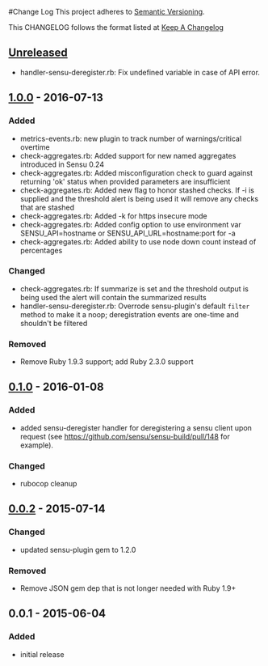#Change Log
This project adheres to [Semantic Versioning](http://semver.org/).

This CHANGELOG follows the format listed at [Keep A Changelog](http://keepachangelog.com/)

## [Unreleased]
- handler-sensu-deregister.rb: Fix undefined variable in case of API error.

## [1.0.0] - 2016-07-13
### Added
- metrics-events.rb: new plugin to track number of warnings/critical overtime
- check-aggregates.rb: Added support for new named aggregates introduced in Sensu 0.24
- check-aggregates.rb: Added misconfiguration check to guard against returning 'ok' status when provided parameters are insufficient
- check-aggregates.rb: Added new flag to honor stashed checks. If -i is supplied and the threshold alert is being used it will remove any checks that are stashed
- check-aggregates.rb: Added -k for https insecure mode
- check-aggregates.rb: Added config option to use environment var SENSU_API=hostname or SENSU_API_URL=hostname:port for -a
- check-aggregates.rb: Added ability to use node down count instead of percentages

### Changed
- check-aggregates.rb: If summarize is set and the threshold output is being used the alert will contain the summarized results
- handler-sensu-deregister.rb: Overrode sensu-plugin's default `filter` method to make it a noop; deregistration events are one-time and shouldn't be filtered

### Removed
- Remove Ruby 1.9.3 support; add Ruby 2.3.0 support

## [0.1.0] - 2016-01-08
### Added
- added sensu-deregister handler for deregistering a sensu client upon request (see https://github.com/sensu/sensu-build/pull/148 for example).

### Changed
- rubocop cleanup

## [0.0.2] - 2015-07-14
### Changed
- updated sensu-plugin gem to 1.2.0

### Removed
- Remove JSON gem dep that is not longer needed with Ruby 1.9+

## 0.0.1 - 2015-06-04
### Added
- initial release

[Unreleased]: https://github.com/sensu-plugins/sensu-plugins-sensu/compare/1.0.0...HEAD
[1.0.0]: https://github.com/sensu-plugins/sensu-plugins-sensu/compare/0.1.0...1.0.0
[0.1.0]: https://github.com/sensu-plugins/sensu-plugins-sensu/compare/0.0.2...0.1.0
[0.0.2]: https://github.com/sensu-plugins/sensu-plugins-sensu/compare/0.0.1...0.0.2
